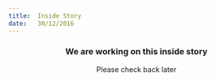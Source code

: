 ```yaml
---
title:  Inside Story
date:   30/12/2016
---
```


### <center>We are working on this inside story</center> 

 <center>Please check back later</center>